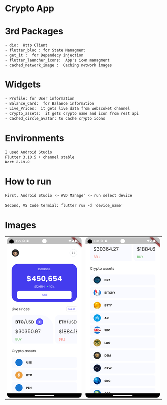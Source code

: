 # Crypto App


# 3rd Packages
    - dio:  Http Client
    - flutter_bloc : for State Managment 
    - get_it :  for Dependecy injection
    - flutter_launcher_icons:  App's icon managment
    - cached_network_image :  Caching network images

# Widgets
    - Profile: for User information
    - Balance_Card:  for Balance information
    - Live_Prices:  it gets live data from webscoket channel
    - Crypto_assets:  it gets crypto name and icon from rest api
    - Cached_circle_avatar: to cache crypto icons

# Environments
    I used Android Studio
    Flutter 3.10.5 • channel stable 
    Dart 2.19.0

# How to run

    First, Android Studio -> AVD Manager -> run select device

    Second, VS Code termial: flutter run -d 'device_name'
   
# Images

<div style="text-align: center">
    <table>
        <tr>
            <td style="text-align: center">
                    <img src="assets/01.png" width="300"/>
            </td>            
            <td style="text-align: center">
                    <img src="assets/02.png" width="300"/>
            </td>                     
        </tr>
    </table>
</div>


